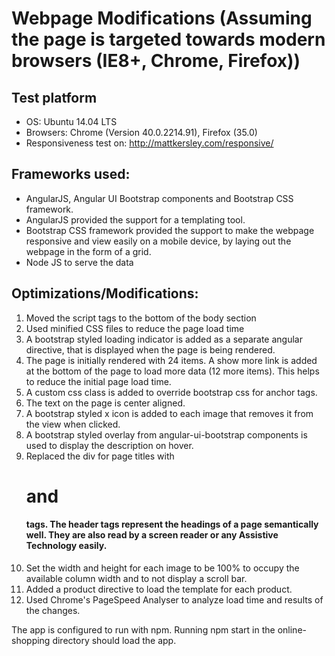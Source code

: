 # Webpage Modifications (Assuming the page is targeted towards modern browsers (IE8+, Chrome, Firefox))

## Test platform
* OS: Ubuntu 14.04 LTS
* Browsers: Chrome (Version 40.0.2214.91), Firefox (35.0)
* Responsiveness test on: http://mattkersley.com/responsive/

## Frameworks used: 
* AngularJS, Angular UI Bootstrap components and Bootstrap CSS framework.
* AngularJS provided the support for a templating tool. 
* Bootstrap CSS framework provided the support to make the webpage responsive and view easily on a mobile device, by laying out the webpage in the form of a grid.
* Node JS to serve the data


## Optimizations/Modifications:
1. Moved the script tags to the bottom of the body section 
2. Used minified CSS files to reduce the page load time
3. A bootstrap styled loading indicator is added as a separate angular directive, that is displayed when the page is being rendered.
4. The page is initially rendered with 24 items. A show more link is added at the bottom of the page to load more data (12 more items). This helps to reduce the initial page load time.
4. A custom css class is added to override bootstrap css for anchor tags.
5. The text on the page is center aligned.
6. A bootstrap styled x icon is added to each image that removes it from the view when clicked.
7. A bootstrap styled overlay from angular-ui-bootstrap components is used to display the description on hover.
8. Replaced the div for page titles with <h1> and <h4> tags. The header tags represent the headings of a page semantically well. They are also read by a screen reader or any Assistive Technology easily.
9. Set the width and height for each image to be 100% to occupy the available column width and to not display a scroll bar.
10. Added a product directive to load the template for each product.
11. Used Chrome's PageSpeed Analyser to analyze load time and results of the changes.

The app is configured to run with npm. Running npm start in the online-shopping directory should load the app.

